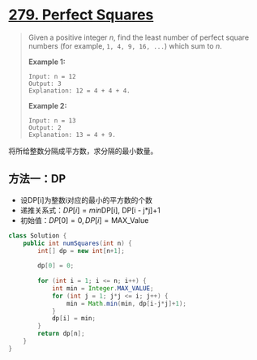 # [279. Perfect Squares][1]

> Given a positive integer *n*, find the least number of perfect square numbers (for example, `1, 4, 9, 16, ...`) which sum to *n*.
>
> **Example 1:**
>
> ```
> Input: n = 12
> Output: 3 
> Explanation: 12 = 4 + 4 + 4.
> ```
>
> **Example 2:**
>
> ```
> Input: n = 13
> Output: 2
> Explanation: 13 = 4 + 9.
> ```



将所给整数分隔成平方数，求分隔的最小数量。



## 方法一：DP

* 设DP[i]为整数i对应的最小的平方数的个数
* 递推关系式：$DP[i] = min\text{{DP[i], DP[i - j*j]+1}}$
* 初始值：$DP[0] = 0, DP[i] = \text{MAX_Value}$

```java
class Solution {
    public int numSquares(int n) {
        int[] dp = new int[n+1];
        
        dp[0] = 0;
        
        for (int i = 1; i <= n; i++) {
            int min = Integer.MAX_VALUE;
            for (int j = 1; j*j <= i; j++) {
                min = Math.min(min, dp[i-j*j]+1);
            }
            dp[i] = min;
        }
        return dp[n];
    }
}
```













[1]: https://leetcode.com/problems/perfect-squares/